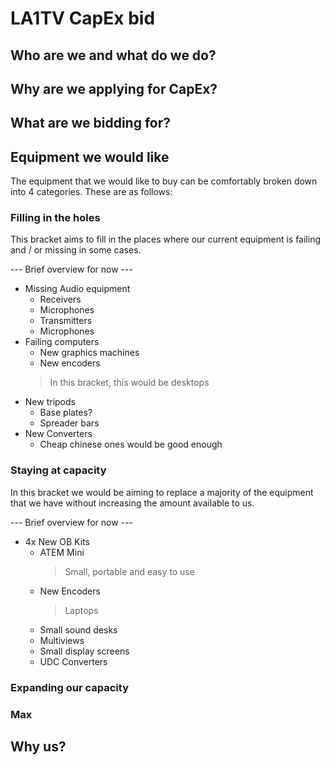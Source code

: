 # LA1TV CapEx bid
## Who are we and what do we do?
## Why are we applying for CapEx?
## What are we bidding for?
## Equipment we would like
The equipment that we would like to buy can be comfortably broken down into 4 categories. These are as follows:
### Filling in the holes
This bracket aims to fill in the places where our current equipment is failing and / or missing in some cases.

--- Brief overview for now ---
- Missing Audio equipment
    - Receivers
    - Microphones
    - Transmitters
    - Microphones
- Failing computers
    - New graphics machines
    - New encoders
    > In this bracket, this would be desktops
- New tripods
    - Base plates?
    - Spreader bars
- New Converters
    - Cheap chinese ones would be good enough
### Staying at capacity
In this bracket we would be aiming to replace a majority of the equipment that we have without increasing the amount available to us. 

--- Brief overview for now ---
- 4x New OB Kits
    - ATEM Mini
        > Small, portable and easy to use
    - New Encoders
        > Laptops
    - Small sound desks
    - Multiviews
    - Small display screens
    - UDC Converters
### Expanding our capacity
### Max
## Why us?